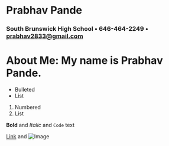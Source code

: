 # Prabhav Pande
### South Brunswick High School • 646-464-2249 • prabhav2833@gmail.com

   # About Me: My name is Prabhav Pande. 

- Bulleted
- List

1. Numbered
2. List

**Bold** and _Italic_ and `Code` text

[Link](url) and ![Image](src)
